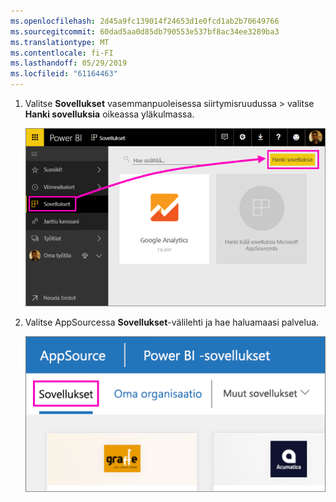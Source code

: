 ```yaml
---
ms.openlocfilehash: 2d45a9fc139014f24653d1e0fcd1ab2b70649766
ms.sourcegitcommit: 60dad5aa0d85db790553e537bf8ac34ee3289ba3
ms.translationtype: MT
ms.contentlocale: fi-FI
ms.lasthandoff: 05/29/2019
ms.locfileid: "61164463"
---
```

1. Valitse **Sovellukset** vasemmanpuoleisessa siirtymisruudussa > valitse **Hanki sovelluksia** oikeassa yläkulmassa.
   
     ![Hanki sovelluksia -kuvake](./media/powerbi-service-apps-get-more-apps/power-bi-service-apps-get-apps-1-app-line.png)
2. Valitse AppSourcessa **Sovellukset**-välilehti ja hae haluamaasi palvelua.
   
    ![AppSourcen Sovellukset-välilehti](./media/powerbi-service-apps-get-more-apps/power-bi-appsource-apps.png)

